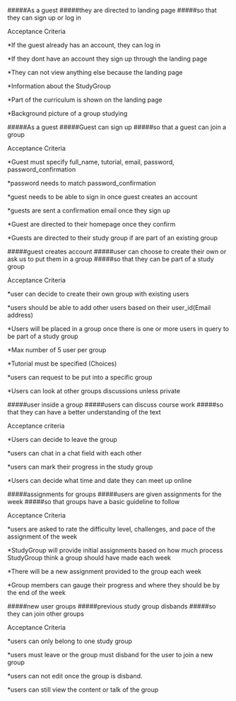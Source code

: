 #####As a guest
#####they are directed to landing page
#####so that they can sign up or log in 

Acceptance Criteria

*If the guest already has an account, they can log in 

*If they dont have an account they sign up through the landing page

*They can not view anything else because the landing page

*Information about the StudyGroup

*Part of the curriculum is shown on the landing page

*Background picture of a group studying

#####As a guest
#####Guest can sign up 
#####so that a guest can join a group

Acceptance Criteria 

 *Guest must specify full_name, tutorial, email, password, password_confirmation

*password needs to match password_confirmation

*guest needs to be able to sign in once guest creates an account

*guests are sent a confirmation email once they sign up 

*Guest are directed to their homepage once they confirm

*Guests are directed to their study group if are part of an existing group

#####guest creates account
#####user can choose to create their own or ask us to put them in a group
#####so that they can be part of a study group

Acceptance Criteria 

*user can decide to create their own group with existing users

*users should be able to add other users based on their user_id(Email address)

*Users will be placed in a group once there is one or more users in query to be part of a study group

*Max number of 5 user per group

*Tutorial must be specified (Choices) 

*users can request to be put into a specific group

*Users can look at other groups discussions unless private

#####user inside a group
#####users can discuss course work
#####so that they can have a better understanding of the text

Acceptance criteria

*Users can decide to leave the group 

*users can chat in a chat field with each other

*users can mark their progress in the study group

*Users can decide what time and date they can meet up online

#####assignments for groups
#####users are given assignments for the week
#####so that groups have a basic guideline to follow

Acceptance Criteria

*users are asked to rate the difficulty level, challenges, and pace of the assignment of the week

*StudyGroup will provide initial assignments based on how much process StudyGroup think a group should have made each week

*There will be a new assignment provided to the group each week

*Group members can gauge their progress and where they should be by the end of the week

#####new user groups
#####previous study group disbands
#####so they can join other groups

Acceptance Criteria

*users can only belong to one study group

*users must leave or the group must disband for the user to join a new group

*users can not edit once the group is disband.

*users can still view the content or talk of the group
